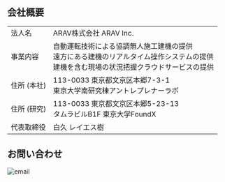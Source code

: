 ## 会社概要

| | |
|:---|:---|
|法人名|ARAV株式会社 ARAV Inc.|
|事業内容|自動運転技術による協調無人施工建機の提供<br>遠方にある建機のリアルタイム操作システムの提供<br>建機を含む現場の状況把握クラウドサービスの提供|
|住所 (本社)|113-0033 東京都文京区本郷7-3-1<br>東京大学南研究棟アントレプレナーラボ|
|住所 (研究)|113-0033 東京都文京区本郷5-23-13<br>タムラビルB1F 東京大学FoundX|
|代表取締役|白久 レイエス樹|

## お問い合わせ

![email](https://user-images.githubusercontent.com/36523448/78233622-fc3cf000-7510-11ea-8f99-4c2b9952082d.png)

